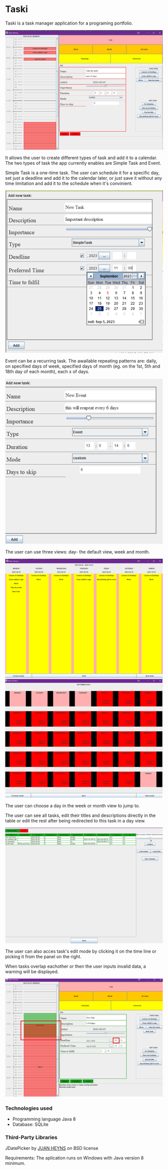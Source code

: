 <h1>Taski</h1>

<p>Taski is a task manager application for a programing portfolio.</p>
<img src="./images/preview1.png">

<p>It allows the user to create different types of task and add it to a calendar. The two types of task the app currently enables are Simple Task and Event. </p>

<p>Simple Task is a one-time task. The user can schedule it for a specific day, set just a deadline and add it to the calendar later, or just save it without any time limitation and add it to the schedule when it's convinient.</P>

<img src="./images/preview2.png">

<p>Event can be a recurring task. The awailable repeating patterns are: daily, on specified days of week, specified days of month (eg. on the 1st, 5th and 18th day of each month), each x of days.</p>

<img src="./images/preview3.png">


<p>The user can use three views: day- the default view, week and month.</p>
<img src="./images/preview4.png">
<img src="./images/preview5.png">
<p>The user can choose a day in the week or month view to jump to.</p>

<p>The user can see all tasks, edit their titles and descriptions directly in the table or edit the rest after being redirected to this task in a day view.</p>
<img src="./images/preview6.png">

<p>The user can also acces task's edit mode by clicking it on the time line or picking it from the panel on the right.</p>

<p>When tasks overlap eachother or then the user inputs invalid data, a warning will be displayed.</p>
<img src="./images/preview7.png">


<h3>Technologies used</h3>
<ul>
<li>Programming language Java 8</li>
<li>Database: SQLite</li>
</ul>
<h3>Third-Party Libraries</h3>
<p>JDatePicker by <a href="https://github.com/JDatePicker/JDatePicker">JUAN HEYNS</a> on BSD license</p>

<p>Requirements: The aplication runs on Windows with Java version 8 minimum.</p>
